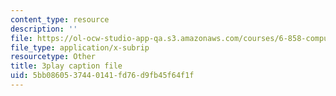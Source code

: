 ```yaml
---
content_type: resource
description: ''
file: https://ol-ocw-studio-app-qa.s3.amazonaws.com/courses/6-858-computer-systems-security-fall-2014/5bb0860537440141fd76d9fb45f64f1f_WG5UbMrUiLU.srt
file_type: application/x-subrip
resourcetype: Other
title: 3play caption file
uid: 5bb08605-3744-0141-fd76-d9fb45f64f1f
---
```

